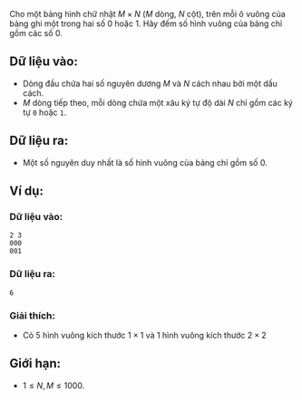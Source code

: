 Cho một bảng hình chữ nhật $M×N$ ($M$ dòng, $N$ cột), trên mỗi ô vuông của bảng ghi một trong hai số $0$ hoặc $1$. Hãy đếm số hình vuông của bảng chỉ gồm các số $0$.

## Dữ liệu vào:
- Dòng đầu chứa hai số nguyên dương $M$ và $N$ cách nhau bởi một dấu cách.
- $M$ dòng tiếp theo, mỗi dòng chứa một xâu ký tự độ dài $N$ chỉ gồm các ký tự `0` hoặc `1`.

## Dữ liệu ra:
- Một số nguyên duy nhất là số hình vuông của bảng chỉ gồm số $0$.

## Ví dụ:
### Dữ liệu vào:
```
2 3
000
001
```

### Dữ liệu ra:
```
6
```

### Giải thích:
- Có $5$ hình vuông kích thước $1×1$ và $1$ hình vuông kích thước $2×2$

## Giới hạn:
- $1 ≤ N, M ≤ 1000$.